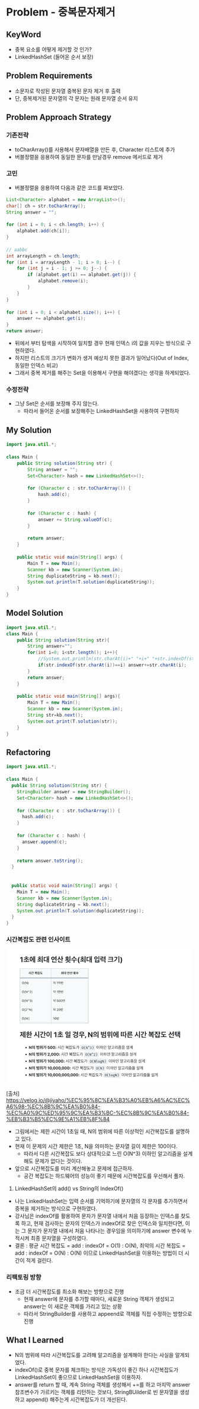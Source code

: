 # Problem - 중복문자제거

## KeyWord

- 중복 요소를 어떻게 제거할 것 인가?
- LinkedHashSet (들어온 순서 보장)

## Problem Requirements

- 소문자로 작성된 문자열 중복된 문자 제거 후 출력
- 단, 중복제거된 문자열의 각 문자는 원래 문자열 순서 유지

## Problem Approach Strategy

### 기존전략
- toCharArray()를 사용해서 문자배열을 만든 후, Character 리스트에 추가
- 버블정렬을 응용하여 동일한 문자를 만날경우 remove 메서드로 제거

### 고민
- 버블정렬을 응용하여 다음과 같은 코드를 짜보았다. 

``` java
List<Character> alphabet = new ArrayList<>();
char[] ch = str.toCharArray();
String answer = "";

for (int i = 0; i < ch.length; i++) {
    alphabet.add(ch[i]);
}

// aabbc
int arrayLength = ch.length;
for (int i = arrayLength - 1; i > 0; i--) {
    for (int j = i - 1; j >= 0; j--) {
        if (alphabet.get(i) == alphabet.get(j)) {
            alphabet.remove(i);
        }
    }
}

for (int i = 0; i < alphabet.size(); i++) {
    answer += alphabet.get(i);
}
return answer;
```
- 뒤에서 부터 탐색을 시작하여 일치할 경우 현재 인덱스 i의 값을 지우는 방식으로 구현하였다.
- 하지만 리스트의 크기가 변화가 생겨 예상치 못한 결과가 일어났다(Out of Index, 동일한 인덱스 비교)
- 그래서 중복 제거를 해주는 Set을 이용해서 구현을 해야겠다는 생각을 하게되었다.

### 수정전략
- 그냥 Set은 순서를 보장해 주지 않는다.
    - 따라서 들어온 순서를 보장해주는 LinkedHashSet을 사용하여 구현하자

## My Solution

```java
import java.util.*;

class Main {
    public String solution(String str) {
        String answer = "";
        Set<Character> hash = new LinkedHashSet<>();

        for (Character c : str.toCharArray()) {
            hash.add(c);
        }

        for (Character c : hash) {
            answer += String.valueOf(c);
        }

        return answer;
    }

    public static void main(String[] args) {
        Main T = new Main();
        Scanner kb = new Scanner(System.in);
        String duplicateString = kb.next();
        System.out.println(T.solution(duplicateString));
    }
}
```

## Model Solution

```java
import java.util.*;
class Main {	
	public String solution(String str){
		String answer="";
		for(int i=0; i<str.length(); i++){
			//System.out.println(str.charAt(i)+" "+i+" "+str.indexOf(str.charAt(i)));
			if(str.indexOf(str.charAt(i))==i) answer+=str.charAt(i);
		}
		return answer;
	}

	public static void main(String[] args){
		Main T = new Main();
		Scanner kb = new Scanner(System.in);
		String str=kb.next();
		System.out.print(T.solution(str));
	}
}
```

## Refactoring

```java
import java.util.*;

class Main {
  public String solution(String str) {
    StringBuilder answer = new StringBuilder();
    Set<Character> hash = new LinkedHashSet<>();

    for (Character c : str.toCharArray()) {
      hash.add(c);
    }

    for (Character c : hash) {
      answer.append(c);
    }

    return answer.toString();
  }


  public static void main(String[] args) {
    Main T = new Main();
    Scanner kb = new Scanner(System.in);
    String duplicateString = kb.next();
    System.out.println(T.solution(duplicateString));
  }
}
```
### 시간복잡도 관련 인사이트
![img.png](img.png)

[출처]
https://velog.io/@jiyaho/%EC%95%8C%EA%B3%A0%EB%A6%AC%EC%A6%98-%EC%8B%9C%EA%B0%84-%EC%A0%9C%ED%95%9C%EA%B3%BC-%EC%8B%9C%EA%B0%84-%EB%B3%B5%EC%9E%A1%EB%8F%84
- 그림에서는 제한 시간이 1초일 때, N의 범위에 따른 이상적인 시간복잡도를 설명하고 있다.
- 현재 이 문제의 시간 제한은 1초, N을 의미하는 문자열 길이 제한은 100이다.
  - 따라서 다른 시간복잡도 보다 상대적으로 느린 O(N^3) 이하인 알고리즘을 설계해도 문제가 없다는 것이다.
- 앞으로 시간복잡도를 미리 계산해놓고 문제에 접근하자. 
  - 공간 복잡도는 하드웨어의 성능이 좋기 때문에 시간복잡도를 우선해서 풀자.

1. LinkedHashSet의 add() vs String의 IndexOf()
- 나는 LinkedHashSet는 입력 순서를 기억하기에 문자열의 각 문자를 추가하면서 중복을 제거하는 방식으로 구현하였다.
- 강사님은 indexOf를 활용하여 문자가 문자열 내에서 처음 등장하는 인덱스를 찾도록 하고, 현재 검사하는 문자의 인덱스가 indexOf로 찾은 인덱스와 일치한다면, 이는 그 문자가 문자열 내에서 처음 나타나는 경우임을 의미하기에 answer 변수에 누적시켜 최종 문자열을 구성하였다.
- 결론 : 평균 시간 복잡도 = add : indexOf = O(1) : O(N), 최악의 시간 복잡도 = add : indexOf = O(N) : O(N) 이므로 LinkedHashSet을 이용하는 방법이 더 시간이 적게 걸린다.


### 리팩토링 방향
- 조금 더 시간복잡도를 최소화 해보는 방향으로 진행
  - 현재 answer에 문자를 추가할 때마다, 새로운 String 객체가 생성되고 answer는 이 새로운 객체를 가리고 있는 상황
  - 따라서 StringBuilder를 사용하고 appeend로 객체를 직접 수정하는 방향으로 진행

## What I Learned
- N의 범위에 따라 시간복잡도를 고려해 알고리즘을 설계해야 한다는 사실을 알게되었다.
- indexOf()로 중복 문자를 체크하는 방식은 가독성이 좋긴 하나 시간복잡도가 LinkedHashSet이 좋으므로 LinkedHashSet을 이용하자.
- answer를 return 할 때, 계속 String 객체를 생성해서 +=를 하고 마지막 answer 참조변수가 가르키는 객체를 리턴하는 것보다, StringBUilder로 빈 문자열을 생성하고 append() 해주는게 시간복잡도가 더 개선된다.